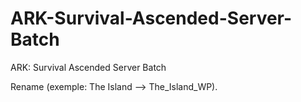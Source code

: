 # ARK-Survival-Ascended-Server-Batch
ARK: Survival Ascended Server Batch

Rename (exemple: The Island --> The_Island_WP).
